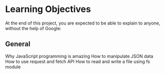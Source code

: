 # Learning Objectives

At the end of this project, you are expected to be able to explain to anyone, without the help of Google:

## General

Why JavaScript programming is amazing
How to manipulate JSON data
How to use request and fetch API
How to read and write a file using fs module

